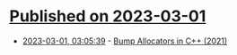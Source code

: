 # [Published on 2023-03-01](index.md)

* [2023-03-01, 03:05:39](https://lobste.rs/s/30vb6k/bump_allocators_c_2021) - [Bump Allocators in C++ (2021)](https://badlydrawnrod.github.io/posts/2021/12/30/monotonic_buffer_resource/)
